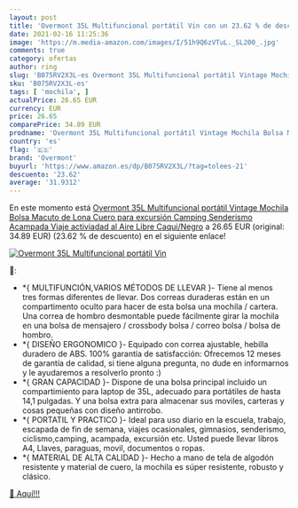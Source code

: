 ```yaml
---
layout: post
title: 'Overmont 35L Multifuncional portátil Vin con un 23.62 % de descuento'
date: 2021-02-16 11:25:36
image: 'https://m.media-amazon.com/images/I/51h9Q6zVTuL._SL200_.jpg'
comments: true
category: ofertas
author: ring
slug: 'B075RV2X3L-es Overmont 35L Multifuncional portátil Vintage Mochila Bolsa...'
sku: 'B075RV2X3L-es'
tags: [ 'mochila', ]
actualPrice: 26.65 EUR
currency: EUR
price: 26.65
comparePrice: 34.89 EUR
prodname: 'Overmont 35L Multifuncional portátil Vintage Mochila Bolsa Macuto de Lona Cuero para excursión Camping Senderismo Acampada Viaje activiadad al Aire Libre Caqui/Negro'
country: 'es'
flag: '🇪🇸'
brand: 'Overmont'
buyurl: 'https://www.amazon.es/dp/B075RV2X3L/?tag=tolees-21'
descuento: '23.62'
average: '31.9312'
---
```


En este momento está [Overmont 35L Multifuncional portátil Vintage Mochila Bolsa Macuto de Lona Cuero para excursión Camping Senderismo Acampada Viaje activiadad al Aire Libre Caqui/Negro](https://www.amazon.es/dp/B075RV2X3L/?tag=tolees-21) a 26.65 EUR (original: 34.89 EUR) (23.62 %  de descuento) en el siguiente enlace!

[![Overmont 35L Multifuncional portátil Vin](https://m.media-amazon.com/images/I/51h9Q6zVTuL._SL200_.jpg)](https://www.amazon.es/dp/B075RV2X3L/?tag=tolees-21)

🔎:

- *{ MULTIFUNCIÓN,VARIOS MÉTODOS DE LLEVAR }- Tiene al menos tres formas diferentes de llevar. Dos correas duraderas están en un compartimento oculto para hacer de esta bolsa una mochila / cartera. Una correa de hombro desmontable puede fácilmente girar la mochila en una bolsa de mensajero / crossbody bolsa / correo bolsa / bolsa de hombro.
- *{ DISEÑO ERGONOMICO }- Equipado con correa ajustable, hebilla duradero de ABS. 100% garantía de satisfacción: Ofrecemos 12 meses de garantía de calidad, si tiene alguna pregunta, no dude en informarnos y le ayudaremos a resolverlo pronto :)
- *{ GRAN CAPACIDAD }- Dispone de una bolsa principal incluido un compartimiento para laptop de 35L, adecuado para portátiles de hasta 14,1 pulgadas. Y una bolsa extra para almacenar sus moviles, carteras y cosas pequeñas con diseño antirrobo.
- *{ PORTATIL Y PRACTICO }- Ideal para uso diario en la escuela, trabajo, escapada de fin de semana, viajes ocasionales, gimnasios, senderismo, ciclismo,camping, acampada, excursión etc. Usted puede llevar libros A4, Llaves, paraguas, movil, documentos o ropas.
- *{ MATERIAL DE ALTA CALIDAD }- Hecho a mano de tela de algodón resistente y material de cuero, la mochila es súper resistente, robusto y clásico.

[🛒 Aquí!!!](https://www.amazon.es/dp/B075RV2X3L/?tag=tolees-21)
